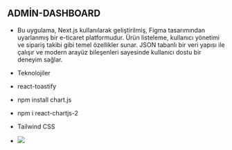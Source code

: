 ## ADMİN-DASHBOARD

- Bu uygulama, Next.js kullanılarak geliştirilmiş, Figma tasarımından uyarlanmış bir e-ticaret platformudur. Ürün listeleme, kullanıcı yönetimi ve sipariş takibi gibi temel özellikler sunar. JSON tabanlı bir veri yapısı ile çalışır ve modern arayüz bileşenleri sayesinde kullanıcı dostu bir deneyim sağlar.

- Teknolojiler

- react-toastify
- npm install chart.js
- npm i react-chartjs-2
- Tailwind CSS

- <img src="./app/assets/screen.gif"/>
